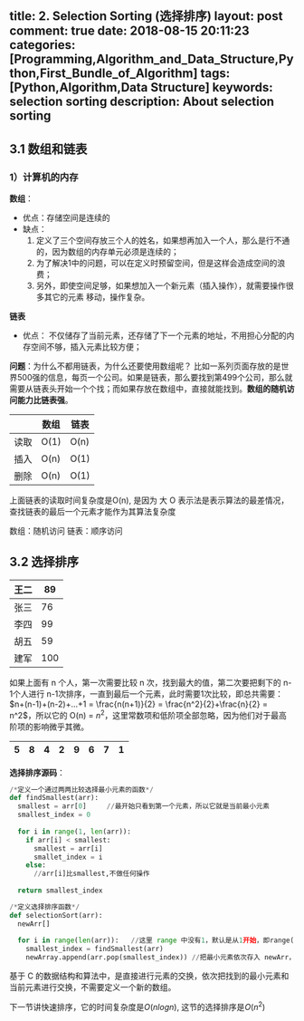 title: 2. Selection Sorting (选择排序)
layout: post
comment: true
date: 2018-08-15 20:11:23
categories: [Programming,Algorithm_and_Data_Structure,Python,First_Bundle_of_Algorithm]
tags: [Python,Algorithm,Data Structure]
keywords: selection sorting
description: About selection sorting
---

## 3.1 数组和链表

### 1）计算机的内存
**数组**：
* 优点：存储空间是连续的
* 缺点：
  1. 定义了三个空间存放三个人的姓名，如果想再加入一个人，那么是行不通的，因为数组的内存单元必须是连续的；
  2. 为了解决1中的问题，可以在定义时预留空间，但是这样会造成空间的浪费；
  3. 另外，即使空间足够，如果想加入一个新元素（插入操作），就需要操作很多其它的元素 移动，操作复杂。

**链表**

* 优点：
  不仅储存了当前元素，还存储了下一个元素的地址，不用担心分配的内存空间不够，插入元素比较方便；

**问题**：为什么不都用链表，为什么还要使用数组呢？
比如一系列页面存放的是世界500强的信息，每页一个公司。如果是链表，那么要找到第499个公司，那么就需要从链表头开始一个个找；而如果存放在数组中，直接就能找到。**数组的随机访问能力比链表强**。

| |数组|链表|
|---|---|---|
|读取|O(1)|O(n)| 
|插入|O(n)|O(1)|
|删除|O(n)|O(1)|

上面链表的读取时间复杂度是O(n), 是因为 大 O 表示法是表示算法的最差情况，查找链表的最后一个元素才能作为其算法复杂度

数组：随机访问
链表：顺序访问

## 3.2 选择排序

|王二|89|
|-|-|
|张三|76|
|李四|99|
|胡五|59|
|建军|100|

如果上面有 n 个人，第一次需要比较 n 次，找到最大的值，第二次要把剩下的 n-1个人进行 n-1次排序，一直到最后一个元素，此时需要1次比较，即总共需要：$n+(n-1)+(n-2)+...+1 = \frac{n(n+1)}{2} = \frac{n^2}{2}+\frac{n}{2} =  n^2$，所以它的 O(n) =  $n^2$，这里常数项和低阶项全部忽略，因为他们对于最高阶项的影响微乎其微。


|5|8|4|2|9|6|7|1|
|-|-|-|-|-|-|-|-|

**选择排序源码**：

```python
/*定义一个通过两两比较选择最小元素的函数*/
def findSmallest(arr):
  smallest = arr[0]     //最开始只看到第一个元素，所以它就是当前最小元素
  smallest_index = 0
  
  for i in range(1, len(arr)):
    if arr[i] < smallest:
      smallest = arr[i]
      smallet_index = i
    else:
      //arr[i]比smallest,不做任何操作
  
  return smallest_index

/*定义选择排序函数*/  
def selectionSort(arr):
  newArr[]
  
  for i in range(len(arr)):   //这里 range 中没有1，默认是从1开始，即range(100) = range(1,100)
    smallest_index = findSmallest(arr)
    newArray.append(arr.pop(smallest_index)) //把最小元素依次存入 newArr，那么 newArr 存放的就是从小到大排序过的结果
```

基于 C 的数据结构和算法中，是直接进行元素的交换，依次把找到的最小元素和当前元素进行交换，不需要定义一个新的数组。

下一节讲快速排序，它的时间复杂度是$O(nlogn)$, 这节的选择排序是$O(n^2)$
